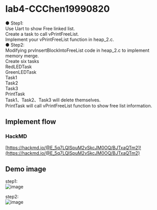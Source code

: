 # lab4-CCChen19990820

● Step1:  
Use Uart to show Free linked list.  
Create a task to call vPrintFreeList.  
Implement your vPrintFreeList function in heap_2.c.  
● Step2:  
Modifying prvInsertBlockIntoFreeList code in heap_2.c to implement memory merge.  
Create six tasks  
RedLEDTask  
GreenLEDTask  
Task1  
Task2  
Task3  
PrintTask  
Task1、Task2、Task3 will delete themselves.  
PrintTask will call vPrintFreeList function to show free list information.    
  
## Implement flow

### HackMD  
[https://hackmd.io/@E_5q7LQISpuM2vSkcJM0OQ/BJTxaQTm2]!(https://hackmd.io/@E_5q7LQISpuM2vSkcJM0OQ/BJTxaQTm2)
## Demo image
step1:  
![image](https://user-images.githubusercontent.com/48405514/235456994-47aa621e-f8bf-4152-a5d9-3684f9544c0d.png)

step2:  
![image](https://user-images.githubusercontent.com/48405514/235457024-a5aa0982-3a0b-444d-83dc-4570df6632ec.png)

